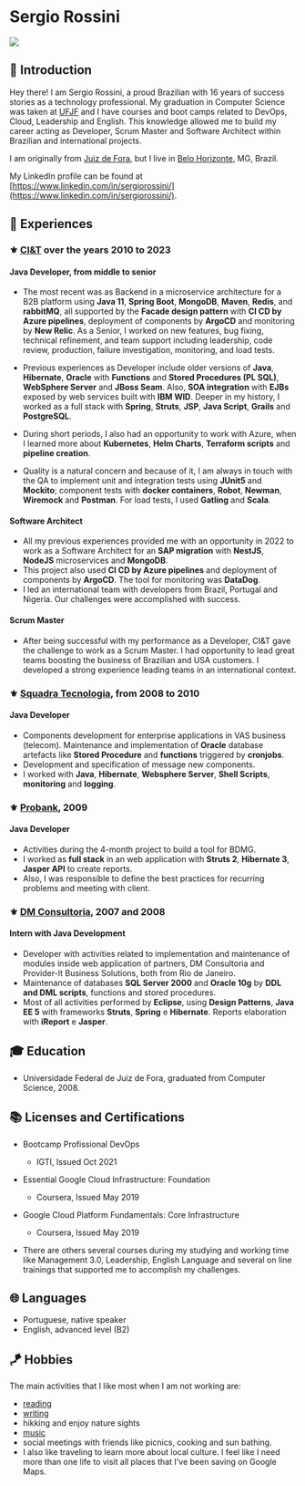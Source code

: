 # Sergio Rossini

![](/Users/sergiorossini/Dev/curriculum/images/profile.png)

## :dart: Introduction

Hey there! I am Sergio Rossini, a proud Brazilian with 16 years of success stories as a technology professional. My
graduation in Computer Science was taken at [UFJF](https://en.wikipedia.org/wiki/Federal_University_of_Juiz_de_Fora) and I have courses and boot camps related to DevOps, Cloud, Leadership
and English. This knowledge allowed me to build my career acting as Developer, Scrum Master and Software Architect
within Brazilian and international projects.

I am originally from [Juiz de Fora](https://en.wikipedia.org/wiki/Juiz_de_Fora), but I live in [Belo Horizonte](https://en.wikipedia.org/wiki/Belo_Horizonte), MG, Brazil. <br>

My LinkedIn profile can be found at [https://www.linkedin.com/in/sergiorossini/](https://www.linkedin.com/in/sergiorossini/).

## :briefcase: Experiences

### :fleur_de_lis:	[CI&T](https://www.ciandt.com) over the years 2010 to 2023

#### Java Developer, from middle to senior

* The most recent was as Backend in a microservice architecture for a B2B platform using **Java 11**, **Spring Boot**, **MongoDB**,
**Maven**, **Redis**, and **rabbitMQ**, all supported by the **Facade design pattern** with **CI CD by Azure pipelines**, deployment of
components by **ArgoCD** and monitoring by **New Relic**. As a Senior, I worked on new features, bug fixing, technical
refinement, and team support including leadership, code review, production, failure investigation, monitoring, and load
tests.

* Previous experiences as Developer include older versions of **Java**, **Hibernate**, **Oracle** with **Functions** and **Stored Procedures (PL SQL)**, **WebSphere Server** and **JBoss Seam**. Also, **SOA integration** with **EJBs** exposed by web
services built with **IBM
WID**. Deeper in my history, I worked as a full stack with **Spring**, **Struts**, **JSP**, **Java Script**, **Grails**
and **PostgreSQL**.

* During short periods, I also had an opportunity to work with Azure, when I learned more about **Kubernetes**, **Helm
Charts**,
**Terraform scripts** and **pipeline creation**.

* Quality is a natural concern and because of it, I am always in touch with the QA to implement unit and integration tests
using **JUnit5** and **Mockito**; component tests with **docker containers**, **Robot**, **Newman**, **Wiremock** and **Postman**. For load tests, I
used **Gatling** and **Scala**.

#### Software Architect

* All my previous experiences provided me with an opportunity in 2022 to work as a Software Architect for an **SAP
migration** with **NestJS**,
**NodeJS** microservices and **MongoDB**.
* This project also used **CI CD by Azure pipelines** and deployment of
components by
**ArgoCD**. The tool for monitoring was **DataDog**.
* I led an international team with developers from Brazil, Portugal
and Nigeria. Our challenges were accomplished with success.

#### Scrum Master

* After being successful with my performance as a Developer, CI&T gave the challenge to work as a Scrum Master. I had
opportunity to lead great teams boosting the business of Brazilian and USA customers. I developed a strong experience
leading teams in an international context.

### :fleur_de_lis:	[Squadra Tecnologia](https://www.squadra.com.br), from 2008 to 2010

#### Java Developer

* Components development for enterprise applications in VAS business (telecom). Maintenance and implementation of **Oracle**
database artefacts like **Stored Procedure** and **functions** triggered by **cronjobs**.
* Development and specification of message new components.
* I worked with **Java**, **Hibernate**, **Websphere Server**, **Shell Scripts**, **monitoring** and **logging**.

### :fleur_de_lis:	[Probank](), 2009

#### Java Developer

* Activities during the 4-month project to build a tool for BDMG.
* I worked as **full stack** in an web application with **Struts 2**, **Hibernate 3**, **Jasper API** to create reports.
* Also, I was responsible to define the best practices for recurring problems and meeting with client.

### :fleur_de_lis: [DM Consultoria](http://dmconsultoria.com.br), 2007 and 2008

#### Intern with Java Development

* Developer with activities related to implementation and maintenance of modules inside web application of partners, DM
Consultoria and Provider-It Business Solutions, both from Rio de Janeiro.
* Maintenance of databases **SQL Server 2000** and **Oracle 10g** by **DDL and DML scripts**, functions and stored procedures.
* Most of all activities performed by **Eclipse**, using **Design Patterns**, **Java EE 5** with frameworks **Struts**, **Spring** e
**Hibernate**. Reports elaboration with **iReport** e **Jasper**.

## :mortar_board: Education

* Universidade Federal de Juiz de Fora, graduated from Computer Science, 2008.<br>

## :books: Licenses and Certifications

* Bootcamp Profissional DevOps
  * IGTI, Issued Oct 2021

* Essential Google Cloud Infrastructure: Foundation
  * Coursera, Issued May 2019

* Google Cloud Platform Fundamentals: Core Infrastructure
  * Coursera, Issued May 2019
* There are others several courses during my studying and working time like Management 3.0, Leadership, English Language
  and several on line trainings that supported me to accomplish my challenges. 

## :globe_with_meridians: Languages

* Portuguese, native speaker
* English, advanced level (B2)

## :kite: Hobbies

The main activities that I like most when I am not working are:
* [reading](https://www.goodreads.com/user/show/32054032-sergio-rossini)
* [writing](https://sergiorossini.com)
* hikking and enjoy nature sights
* [music](https://www.last.fm/user/sergiorossini)
* social meetings with friends like picnics, cooking and sun bathing.
* I also like traveling to learn more about local culture. I feel like I need more than one life to visit all places
  that I've been saving on Google Maps.